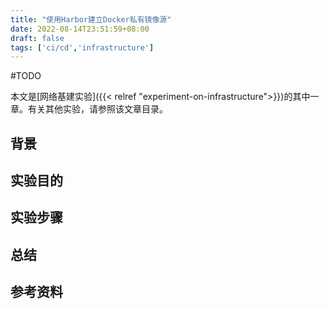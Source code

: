 ```yaml
---
title: "使用Harbor建立Docker私有镜像源"
date: 2022-08-14T23:51:59+08:00
draft: false
tags: ['ci/cd','infrastructure']
---
```


#TODO

本文是[网络基建实验]({{< relref "experiment-on-infrastructure">}})的其中一章。有关其他实验，请参照该文章目录。

<!--more-->

## 背景

## 实验目的

## 实验步骤

## 总结

## 参考资料